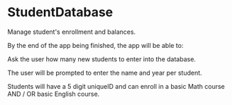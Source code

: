 # StudentDatabase
Manage student's enrollment and balances.

By the end of the app being finished, the app will be able to:

Ask the user how many new students to enter into the database.

The user will be prompted to enter the name and year per student.

Students will have a 5 digit uniqueID and can enroll in a basic Math course AND / OR basic English course.
